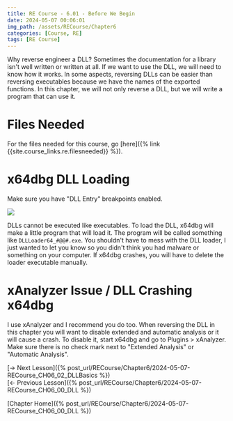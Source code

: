 ```yaml
---
title: RE Course - 6.01 - Before We Begin
date: 2024-05-07 00:06:01
img_path: /assets/RECourse/Chapter6
categories: [Course, RE]
tags: [RE Course]
---
```


Why reverse engineer a DLL? Sometimes the documentation for a library isn't well written or written at all. If we want to use the DLL, we will need to know how it works. In some aspects, reversing DLLs can be easier than reversing executables because we have the names of the exported functions. In this chapter, we will not only reverse a DLL, but we will write a program that can use it.

# Files Needed

For the files needed for this course, go [here]({% link {{site.course_links.re.filesneeded}} %}).

# x64dbg DLL Loading
Make sure you have "DLL Entry" breakpoints enabled.

![](Settings.png)

DLLs cannot be executed like executables. To load the DLL, x64dbg will make a little program that will load it. The program will be called something like `DLLLoader64_#@@#.exe`. You shouldn't have to mess with the DLL loader, I just wanted to let you know so you didn't think you had malware or something on your computer. If x64dbg crashes, you will have to delete the loader executable manually.

# xAnalyzer Issue / DLL Crashing x64dbg
I use xAnalyzer and I recommend you do too. When reversing the DLL in this chapter you will want to disable extended and automatic analysis or it will cause a crash. To disable it, start x64dbg and go to Plugins > xAnalyzer. Make sure there is no check mark next to "Extended Analysis" or "Automatic Analysis".

[-> Next Lesson]({% post_url/RECourse/Chapter6/2024-05-07-RECourse_CH06_02_DLLBasics %})  
[<- Previous Lesson]({% post_url/RECourse/Chapter6/2024-05-07-RECourse_CH06_00_DLL %})  

[Chapter Home]({% post_url/RECourse/Chapter6/2024-05-07-RECourse_CH06_00_DLL %})  
